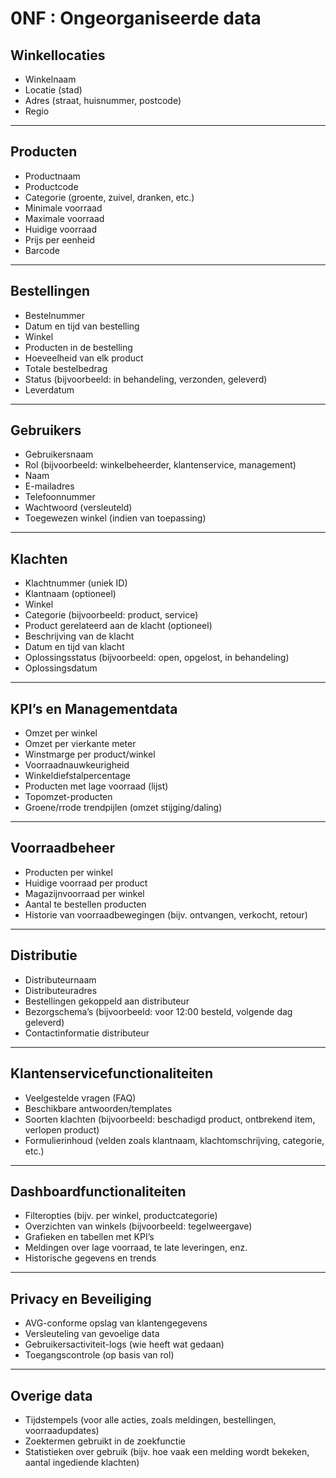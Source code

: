 # 0NF : Ongeorganiseerde data

##  **Winkellocaties**
- Winkelnaam
- Locatie (stad)
- Adres (straat, huisnummer, postcode)
- Regio

---

##  **Producten**
- Productnaam
- Productcode
- Categorie (groente, zuivel, dranken, etc.)
- Minimale voorraad
- Maximale voorraad
- Huidige voorraad
- Prijs per eenheid
- Barcode

---

##  **Bestellingen**
- Bestelnummer
- Datum en tijd van bestelling
- Winkel
- Producten in de bestelling
- Hoeveelheid van elk product
- Totale bestelbedrag
- Status (bijvoorbeeld: in behandeling, verzonden, geleverd)
- Leverdatum

---

##  **Gebruikers**
- Gebruikersnaam
- Rol (bijvoorbeeld: winkelbeheerder, klantenservice, management)
- Naam
- E-mailadres
- Telefoonnummer
- Wachtwoord (versleuteld)
- Toegewezen winkel (indien van toepassing)

---

##  **Klachten**
- Klachtnummer (uniek ID)
- Klantnaam (optioneel)
- Winkel
- Categorie (bijvoorbeeld: product, service)
- Product gerelateerd aan de klacht (optioneel)
- Beschrijving van de klacht
- Datum en tijd van klacht
- Oplossingsstatus (bijvoorbeeld: open, opgelost, in behandeling)
- Oplossingsdatum

---

##  **KPI’s en Managementdata**
- Omzet per winkel
- Omzet per vierkante meter
- Winstmarge per product/winkel
- Voorraadnauwkeurigheid
- Winkeldiefstalpercentage
- Producten met lage voorraad (lijst)
- Topomzet-producten
- Groene/rrode trendpijlen (omzet stijging/daling)

---

##  **Voorraadbeheer**
- Producten per winkel
- Huidige voorraad per product
- Magazijnvoorraad per winkel
- Aantal te bestellen producten
- Historie van voorraadbewegingen (bijv. ontvangen, verkocht, retour)

---

##  **Distributie**
- Distributeurnaam
- Distributeuradres
- Bestellingen gekoppeld aan distributeur
- Bezorgschema’s (bijvoorbeeld: voor 12:00 besteld, volgende dag geleverd)
- Contactinformatie distributeur

---

##  **Klantenservicefunctionaliteiten**
- Veelgestelde vragen (FAQ)
- Beschikbare antwoorden/templates
- Soorten klachten (bijvoorbeeld: beschadigd product, ontbrekend item, verlopen product)
- Formulierinhoud (velden zoals klantnaam, klachtomschrijving, categorie, etc.)

---

##  **Dashboardfunctionaliteiten**
- Filteropties (bijv. per winkel, productcategorie)
- Overzichten van winkels (bijvoorbeeld: tegelweergave)
- Grafieken en tabellen met KPI’s
- Meldingen over lage voorraad, te late leveringen, enz.
- Historische gegevens en trends

---

##  **Privacy en Beveiliging**
- AVG-conforme opslag van klantengegevens
- Versleuteling van gevoelige data
- Gebruikersactiviteit-logs (wie heeft wat gedaan)
- Toegangscontrole (op basis van rol)

---

##  **Overige data**
- Tijdstempels (voor alle acties, zoals meldingen, bestellingen, voorraadupdates)
- Zoektermen gebruikt in de zoekfunctie
- Statistieken over gebruik (bijv. hoe vaak een melding wordt bekeken, aantal ingediende klachten)
